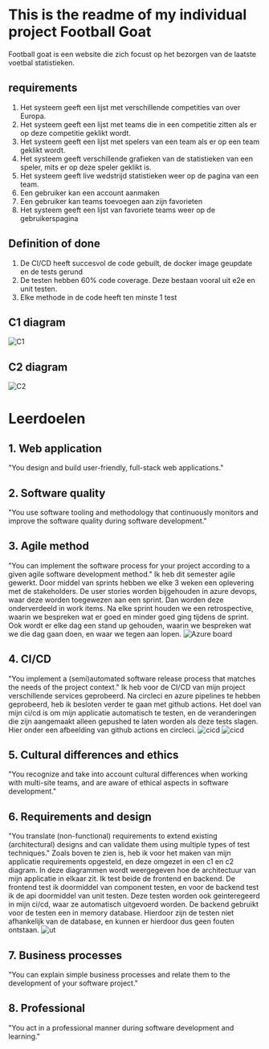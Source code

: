 # This is the readme of my individual project Football Goat

Football goat is een website die zich focust op het bezorgen van de laatste voetbal statistieken. 

## requirements

1. Het systeem geeft een lijst met verschillende competities van over Europa.
2. Het systeem geeft een lijst met teams die in een competitie zitten als er op deze competitie geklikt wordt.
3. Het systeem geeft een lijst met spelers van een team als er op een team geklikt wordt.
4. Het systeem geeft verschillende grafieken van de statistieken van een speler, mits er op deze speler geklikt is. 
5. Het systeem geeft live wedstrijd statistieken weer op de pagina van een team.
6. Een gebruiker kan een account aanmaken
7. Een gebruiker kan teams toevoegen aan zijn favorieten
8. Het systeem geeft een lijst van favoriete teams weer op de gebruikerspagina

## Definition of done
1. De CI/CD heeft succesvol de code gebuilt, de docker image geupdate en de tests gerund
2. De testen hebben 60% code coverage. Deze bestaan vooral uit e2e en unit testen.
3. Elke methode in de code heeft ten minste 1 test

## C1 diagram
![C1](design/C1.png?raw=true "C1")

## C2 diagram
![C2](design/C2.png?raw=true "C2")

# Leerdoelen

## 1. Web application
"You design and build user-friendly, full-stack web applications."

## 2. Software quality
"You use software tooling and methodology that continuously monitors and improve the software quality during software development."


## 3. Agile method
"You can implement the software process for your project according to a given agile software development method."
Ik heb dit semester agile gewerkt. Door middel van sprints hebben we elke 3 weken een oplevering met de stakeholders.
De user stories worden bijgehouden in azure devops, waar deze worden toegewezen aan een sprint. Dan worden deze onderverdeeld in work items.
Na elke sprint houden we een retrospective, waarin we bespreken wat er goed en minder goed ging tijdens de sprint. Ook wordt er elke dag een stand up gehouden, waarin we bespreken wat we die dag gaan doen, en waar we tegen aan lopen. 
![Azure board](design/azureboard.png?raw=true "Azure board")

## 4. CI/CD
"You implement a (semi)automated software release process that matches the needs of the project context."
Ik heb voor de CI/CD van mijn project verschillende services geprobeerd. Na circleci en azure pipelines te hebben geprobeerd, heb ik besloten verder te gaan met github actions. Het doel van mijn ci/cd is om mijn applicatie automatisch te testen, en de veranderingen die zijn aangemaakt alleen gepushed te laten worden als deze tests slagen. 
Hier onder een afbeelding van github actions en circleci.
![cicd](design/githubActions.png?raw=true "github actions")
![cicd](design/CircleCi.png?raw=true "circleci")

## 5. Cultural differences and ethics
"You recognize and take into account cultural differences when working with multi-site teams, and are aware of ethical aspects in software development."

## 6. Requirements and design
"You translate (non-functional) requirements to extend existing (architectural) designs and can validate them using multiple types of test techniques."
Zoals boven te zien is, heb ik voor het maken van mijn applicatie requirements opgesteld, en deze omgezet in een c1 en c2 diagram. In deze diagrammen wordt weergegeven hoe de architectuur van mijn applicatie in elkaar zit. Ik test beide de frontend en backend. De frontend test ik doormiddel van component testen, en voor de backend test ik de api doormiddel van unit testen. Deze testen worden ook geinteregeerd in mijn ci/cd, waar ze automatisch uitgevoerd worden. De backend gebruikt voor de testen een in memory database. Hierdoor zijn de testen niet afhankelijk van de database, en kunnen er hierdoor dus geen fouten ontstaan.
![ut](design/unitTest.png?raw=true "unit test")

## 7. Business processes
"You can explain simple business processes and relate them to the development of your software project."

## 8. Professional
"You act in a professional manner during software development and learning."


